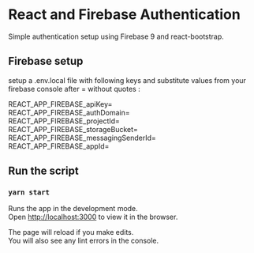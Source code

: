 # React and Firebase Authentication

Simple authentication setup using Firebase 9 and react-bootstrap.

## Firebase setup
setup a .env.local file with following keys and substitute values from your firebase console after = without quotes :

REACT_APP_FIREBASE_apiKey= \
REACT_APP_FIREBASE_authDomain= \
REACT_APP_FIREBASE_projectId= \
REACT_APP_FIREBASE_storageBucket= \
REACT_APP_FIREBASE_messagingSenderId= \
REACT_APP_FIREBASE_appId= 

## Run the script

### `yarn start`

Runs the app in the development mode.\
Open [http://localhost:3000](http://localhost:3000) to view it in the browser.

The page will reload if you make edits.\
You will also see any lint errors in the console.